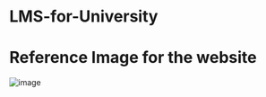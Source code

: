 # LMS-for-University
 # Reference Image for the website
![image](https://github.com/user-attachments/assets/99df876d-11a5-4994-be8c-6eb16286c0c5)
